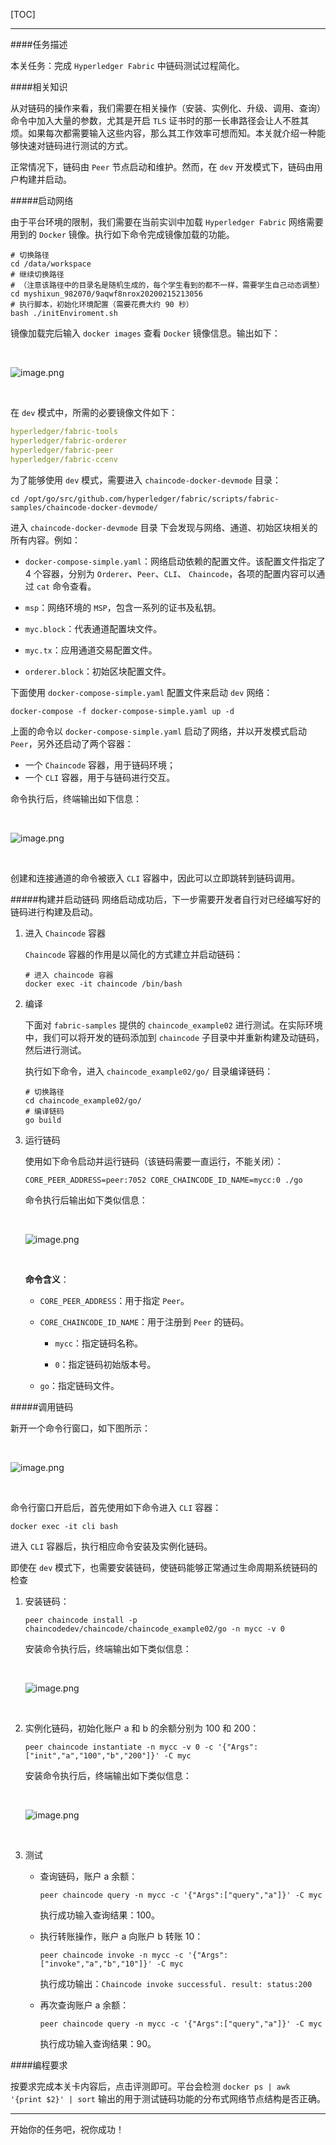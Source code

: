 [TOC]

---

####任务描述

本关任务：完成 `Hyperledger Fabric` 中链码测试过程简化。

####相关知识

从对链码的操作来看，我们需要在相关操作（安装、实例化、升级、调用、查询）命令中加入大量的参数，尤其是开启 `TLS` 证书时的那一长串路径会让人不胜其烦。如果每次都需要输入这些内容，那么其工作效率可想而知。本关就介绍一种能够快速对链码进行测试的方式。

正常情况下，链码由 `Peer` 节点启动和维护。然而，在 `dev` 开发模式下，链码由用户构建并启动。

#####启动网络

由于平台环境的限制，我们需要在当前实训中加载 `Hyperledger Fabric` 网络需要用到的 `Docker` 镜像。执行如下命令完成镜像加载的功能。

```shell
# 切换路径
cd /data/workspace
# 继续切换路径
# （注意该路径中的目录名是随机生成的，每个学生看到的都不一样，需要学生自己动态调整）
cd myshixun_982070/9aqwf8nrox20200215213056
# 执行脚本，初始化环境配置（需要花费大约 90 秒）
bash ./initEnviroment.sh
```

镜像加载完后输入 `docker images` 查看 `Docker` 镜像信息。输出如下：

<br>

![image.png](https://ww1.sinaimg.cn/large/006alGmrgy1gc0w1skcikj311h08itac.jpg)

<br>

在 `dev` 模式中，所需的必要镜像文件如下：

```yaml
hyperledger/fabric-tools
hyperledger/fabric-orderer
hyperledger/fabric-peer
hyperledger/fabric-ccenv
```

为了能够使用 `dev` 模式，需要进入 `chaincode-docker-devmode` 目录：

```shell
cd /opt/go/src/github.com/hyperledger/fabric/scripts/fabric-samples/chaincode-docker-devmode/
```

进入 `chaincode-docker-devmode` 目录 下会发现与网络、通道、初始区块相关的所有内容。例如：

- `docker-compose-simple.yaml`：网络启动依赖的配置文件。该配置文件指定了 4 个容器，分别为 `Orderer`、`Peer`、`CLI`、 `Chaincode`，各项的配置内容可以通过 `cat` 命令查看。

- `msp`：网络环境的 `MSP`，包含一系列的证书及私钥。

- `myc.block`：代表通道配置块文件。

- `myc.tx`：应用通道交易配置文件。

- `orderer.block`：初始区块配置文件。

下面使用 `docker-compose-simple.yaml` 配置文件来启动 `dev` 网络：

```shell
docker-compose -f docker-compose-simple.yaml up -d
```

上面的命令以 `docker-compose-simple.yaml` 启动了网络，并以开发模式启动 `Peer`，另外还启动了两个容器：

- 一个 `Chaincode` 容器，用于链码环境；
- 一个 `CLI` 容器，用于与链码进行交互。

命令执行后，终端输出如下信息：

<br>

![image.png](https://ww1.sinaimg.cn/large/006alGmrgy1gc0wci87l9j30t904qq3a.jpg)

<br>

创建和连接通道的命令被嵌入 `CLI` 容器中，因此可以立即跳转到链码调用。

#####构建并启动链码
网络启动成功后，下一步需要开发者自行对已经编写好的链码进行构建及启动。

1. 进入 `Chaincode` 容器

    `Chaincode` 容器的作用是以简化的方式建立并启动链码：

    ```shell
    # 进入 chaincode 容器
    docker exec -it chaincode /bin/bash
    ```

2. 编译

    下面对 `fabric-samples` 提供的 `chaincode_example02` 进行测试。在实际环境中，我们可以将开发的链码添加到 `chaincode` 子目录中并重新构建及动链码，然后进行测试。

    执行如下命令，进入 `chaincode_example02/go/` 目录编译链码：

    ```shell
    # 切换路径
    cd chaincode_example02/go/
    # 编译链码
    go build
    ```

3. 运行链码

    使用如下命令启动并运行链码（该链码需要一直运行，不能关闭）：

    ```shell
    CORE_PEER_ADDRESS=peer:7052 CORE_CHAINCODE_ID_NAME=mycc:0 ./go
    ```

    命令执行后输出如下类似信息：

    <br>

    ![image.png](https://ww1.sinaimg.cn/large/006alGmrgy1gc0wnnrbytj31560dk77d.jpg)

    <br>

    **命令含义**：

    - `CORE_PEER_ADDRESS`：用于指定 `Peer`。

    - `CORE_CHAINCODE_ID_NAME`：用于注册到 `Peer` 的链码。

        - `mycc`：指定链码名称。

        - `0`：指定链码初始版本号。

    - `go`：指定链码文件。

#####调用链码

新开一个命令行窗口，如下图所示：

<br>

![image.png](https://ww1.sinaimg.cn/large/006alGmrgy1gc0wrj9qgwj30m90ajmxs.jpg)

<br>

命令行窗口开启后，首先使用如下命令进入 `CLI` 容器：

```shell
docker exec -it cli bash
```

进入 `CLI` 容器后，执行相应命令安装及实例化链码。

即使在 `dev` 模式下，也需要安装链码，使链码能够正常通过生命周期系统链码的检查

1. 安装链码：

    ```shell
    peer chaincode install -p chaincodedev/chaincode/chaincode_example02/go -n mycc -v 0
    ```

    安装命令执行后，终端输出如下类似信息：

    <br>

    ![image.png](https://ww1.sinaimg.cn/large/006alGmrgy1gc0wvyduzjj31mq0pvtin.jpg)

    <br>

2. 实例化链码，初始化账户 a 和 b 的余额分别为 100 和 200：

    ```shell
    peer chaincode instantiate -n mycc -v 0 -c '{"Args":["init","a","100","b","200"]}' -C myc
    ```

    安装命令执行后，终端输出如下类似信息：

    <br>

    ![image.png](https://ww1.sinaimg.cn/large/006alGmrgy1gc0wy4m45rj31ko0grtft.jpg)

    <br>

3. 测试

    - 查询链码，账户 a 余额：

        ```shell
        peer chaincode query -n mycc -c '{"Args":["query","a"]}' -C myc
        ```

        执行成功输入查询结果：100。

    - 执行转账操作，账户 a 向账户 b 转账 10：

        ```shell
        peer chaincode invoke -n mycc -c '{"Args":["invoke","a","b","10"]}' -C myc
        ```

        执行成功输出：`Chaincode invoke successful. result: status:200`

    - 再次查询账户 a 余额：

        ```shell
        peer chaincode query -n mycc -c '{"Args":["query","a"]}' -C myc
        ```

        执行成功输入查询结果：90。

####编程要求

按要求完成本关卡内容后，点击评测即可。平台会检测 `docker ps | awk '{print $2}' | sort`  输出的用于测试链码功能的分布式网络节点结构是否正确。

---
开始你的任务吧，祝你成功！
